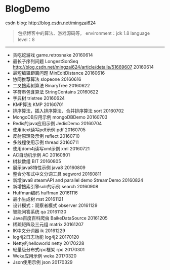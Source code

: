 # BlogDemo
csdn blog: http://blog.csdn.net/mingzai624

>包括博客中的算法、游戏源码等。
environment：jdk 1.8 language level：8

---

- 贪吃蛇游戏 game.retrosnake 20160614
- 最长子序列问题 LongestSonSeq http://blog.csdn.net/mingzai624/article/details/51669607  20160614 
- 最短编辑距离问题 MinEditDistance 20160616
- 协同推荐算法 slopeone 20160616
- 二叉搜索树算法 BinaryTree 20160622
- 字符串包含算法 StringContains 20160622
- 字典树 trietree 20160624
- KMP算法 KMP 20160701
- 排序算法，插入排序算法、合并排序算法 sort 20160702
- MongoDB应用示例 mongoDBDemo 20160703
- Redis的java应用示例 JedisDemo 20160704
- 使用itext读写pdf示例 pdf 20160705
- 反射原理及示例 reflect 20160710
- 多线程使用示例 thread 20160711
- 使用dom4j读写xml示例 xml 20160721
- AC自动机示例 AC 20160801
- 树状数组 BIT 20160805
- 展示java8特性示例 java8 20160809
- 整合分布式中文分词工具 segword 20160811
- 新增java8 steamAPI and parallel demo StreamDemo 20160824
- 新增搜索引擎solr的示例 search 20160908
- Huffman编码 huffman 20161116
- 最小生成树 mst 20161121
- 设计模式：观察者模式 observer 20161129
- 智能问答系统 qa 20161130
- Java百度百科爬虫 BaikeDataSource 20161205
- 稀疏矩阵及三元组 matrix 20161207
- IK中文分词器 ik 20161229
- log4j2日志功能 log4j2 20170120
- Netty的helloworld netty 20170228
- 轻量级分布式rpc框架 rpc 20170301
- Weka应用示例 weka 20170320
- Json使用示例 json 20170329

